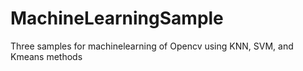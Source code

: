 # MachineLearningSample
Three samples for machinelearning of Opencv using KNN, SVM, and Kmeans methods
